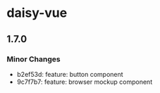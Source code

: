 # daisy-vue

## 1.7.0

### Minor Changes

- b2ef53d: feature: button component
- 9c7f7b7: feature: browser mockup component
